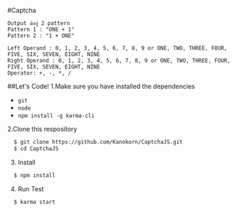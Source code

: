 #Captcha
```
Output มีอยู่ 2 pattern
Pattern 1 : "ONE + 1"
Pattern 2 : "1 + ONE"

Left Operand : 0, 1, 2, 3, 4, 5, 6, 7, 8, 9 or ONE, TWO, THREE, FOUR, FIVE, SIX, SEVEN, EIGHT, NINE
Right Operand : 0, 1, 2, 3, 4, 5, 6, 7, 8, 9 or ONE, TWO, THREE, FOUR, FIVE, SIX, SEVEN, EIGHT, NINE
Operator: +, -, *, /
```

##Let's Code!
1.Make sure you have installed the dependencies
  * `git`
  * `node`
  * `npm install -g karma-cli`

2.Clone this respository
```sh
  $ git clone https://github.com/Kanokorn/CaptchaJS.git
  $ cd CaptchaJS
```

3. Install
```sh
  $ npm install 
```
4. Run Test

```sh
  $ karma start
```
